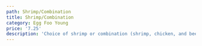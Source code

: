 ```yaml
---
path: Shrimp/Combination
title: Shrimp/Combination
category: Egg Foo Young
price: '7.25'
description: 'Choice of shrimp or combination (shrimp, chicken, and beef)'
---
```


